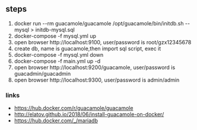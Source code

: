 ## steps

1. docker run --rm guacamole/guacamole /opt/guacamole/bin/initdb.sh --mysql > initdb-mysql.sql
2. docker-compose -f mysql.yml up
3. open browser http://localhost:9100, user/password is root/gzx12345678
4. create db, name is guacamole,then import sql script, exec it
5. docker-compose -f mysql.yml down
6. docker-compose -f main.yml up -d
7. open browser http://localhost:9200/guacamole, user/password is guacadmin/guacadmin
8. open browser http://localhost:9300, user/password is admin/admin
### links

- https://hub.docker.com/r/guacamole/guacamole
- http://elatov.github.io/2018/06/install-guacamole-on-docker/
- https://hub.docker.com/_/mariadb
